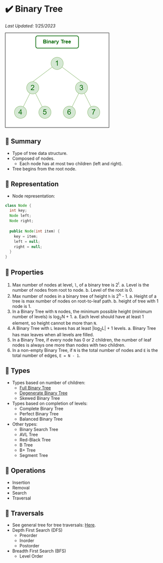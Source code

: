 # :heavy_check_mark: Binary Tree
*Last Updated: 1/25/2023*

![Image of a Binary Tree](../../../images/data-structures/non-linear/tree/binary-tree.png)

## :round_pushpin: Summary
- Type of tree data structure.
- Composed of nodes.
  - Each node has at most two children (left and right).
- Tree begins from the root node.

## :round_pushpin: Representation
- Node representation:
```java
class Node {
  int key;
  Node left;
  Node right;

  public Node(int item) {
    key = item;
    left = null;
    right = null;
  }
}
```
## :round_pushpin: Properties
1. Max number of nodes at level, `l`, of a binary tree is 2<sup>l</sup>.
  a. Level is the number of nodes from root to node.
  b. Level of the root is 0.
2. Max number of nodes in a binary tree of height `h` is 2<sup>h</sup> - 1.
  a. Height of a tree is max number of nodes on root-to-leaf path.
  b. height of tree with 1 node is 1.
3. In a Binary Tree with `N` nodes, the minimum possible height (minimum number of levels) is log<sub>2</sub>N + 1.
  a. Each level should have at least 1 element, so height cannot be more than `N`.
4. A Binary Tree with `L` leaves has at least |log<sub>2</sub>L| + 1 levels.
  a. Binary Tree has max leaves when all levels are filled.
5. In a Binary Tree, if every node has 0 or 2 children, the number of leaf nodes is always one more than nodes with two children.
6. In a non-empty Binary Tree, if `N` is the total number of nodes and `E` is the total number of edges, `E = N - 1`.

## :round_pushpin: Types
- Types based on number of children:
  - [Full Binary Tree](full-binary-tree.md)
  - [Degenerate Binary Tree](degenerate-binary-tree.md)
  - Skewed Binary Tree
- Types based on completion of levels:
  - Complete Binary Tree
  - Perfect Binary Tree
  - Balanced Binary Tree
- Other types:
  - Binary Search Tree
  - AVL Tree
  - Red-Black Tree
  - B Tree
  - B+ Tree
  - Segment Tree

## :round_pushpin: Operations
- Insertion
- Removal
- Search
- Traversal

## :round_pushpin: Traversals
- See general tree for tree traversals: [Here](tree.md).
- Depth First Search (DFS)
  - Preorder
  - Inorder
  - Postorder
- Breadth First Search (BFS)
  - Level Order
